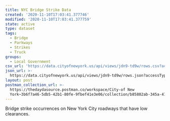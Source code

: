 ```yaml
---
title: NYC Bridge Strike Data
created: '2020-11-10T17:03:41.377746'
modified: '2020-11-10T17:03:41.377759'
state: active
type: dataset
tags:
  - Bridge
  - Parkways
  - Strikes
  - Truck
groups:
  - Local Government
csv_url: 'https://data.cityofnewyork.us/api/views/jdn9-td9w/rows.csv?accessType=DOWNLOAD'
json_url: >-
  https://data.cityofnewyork.us/api/views/jdn9-td9w/rows.json?accessType=DOWNLOAD
layout: post
postman_collection_url: >-
  https://thedaydasource.postman.co/workspace/City-of New
  York~3b6f7a46-5db5-42b1-80fe-9fbef41e3e06/collection/b85802ab-345a-4774-be44-d5c0a1a63080
---
```

Bridge strike occurrences on New York City roadways that have low clearances.

